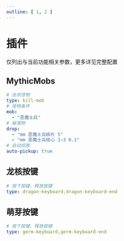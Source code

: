 ```yaml
---
outline: [ 1, 2 ]
---
```


# 插件

仅列出与当前功能相关参数，更多详见完整配置

## MythicMobs

```yaml
# 击杀怪物
type: kill-mob
# 怪物条件
mob:
  - "恶魔士兵"
# 掉落物
drop:
  - "mm 恶魔士兵碎片 5"
  - "mm 恶魔士兵核心 1~3 0.1"
# 自动拾取
auto-pickup: true
```

## 龙核按键

```yaml
# 按下按键、释放按键
type: dragon-keyboard,dragon-keyboard-end
```

## 萌芽按键

```yaml
# 按下按键、释放按键
type: germ-keyboard,germ-keyboard-end
```
